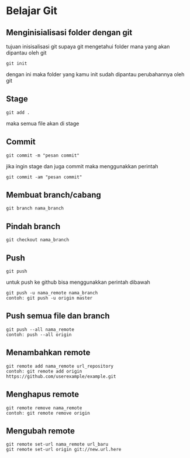 # Belajar Git

## Menginisialisasi folder dengan git

tujuan inisisalisasi git supaya git mengetahui folder mana yang akan dipantau oleh git

```
git init
```

dengan ini maka folder yang kamu init sudah dipantau perubahannya oleh git

## Stage

```
git add .
```

maka semua file akan di stage

## Commit

```
git commit -m "pesan commit"
```

jika ingin stage dan juga commit maka menggunakkan perintah

```
git commit -am "pesan commit"
```

## Membuat branch/cabang

```
git branch nama_branch
```

## Pindah branch

```
git checkout nama_branch
```

## Push

```
git push
```

untuk push ke github bisa menggunakkan perintah dibawah

```
git push -u nama_remote nama_branch
contoh: git push -u origin master
```

## Push semua file dan branch

```
git push --all nama_remote
contoh: push --all origin
```

## Menambahkan remote

```
git remote add nama_remote url_repository
contoh: git remote add origin https://github.com/userexample/example.git
```

## Menghapus remote

```
git remote remove nama_remote
contoh: git remote remove origin
```

## Mengubah remote

```
git remote set-url nama_remote url_baru
git remote set-url origin git://new.url.here
```
